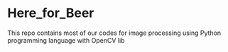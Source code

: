 # Here_for_Beer
This repo contains most of our codes for image processing using Python programming language with OpenCV lib

